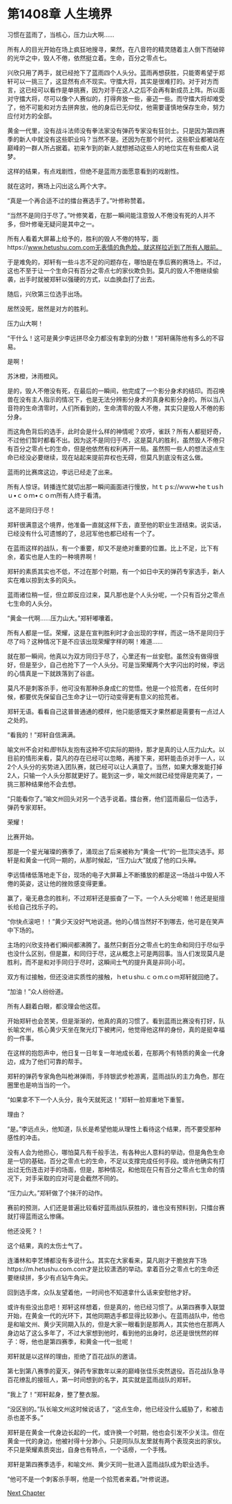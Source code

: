 # 第1408章 人生境界

习惯在蓝雨了，当核心，压力山大啊……

所有人的目光开始在场上疯狂地搜寻，果然，在八音符的精灵随着主人倒下而破碎的光华之中，毁人不倦，依然挺立着。生命，百分之零点七。

兴欣只用了两手，就已经抢下了蓝雨四个人头分。蓝雨再想获胜，只能寄希望于郑轩可以一挑三了，这显然有点不现实。守擂大将，其实是很难打的。对于对方而言，这已经可以看作是单挑赛，因为对手在这人之后不会再有新成员上阵。所以面对守擂大将，尽可以像个人赛似的，打得奔放一些，豪迈一些。而守擂大将却难受了，他不可能和对方去拼奔放，他的身后已无仰仗，他需要谨慎地保存生命，努力应付对方的全部。

黄金一代里，没有战斗法师没有拳法家没有弹药专家没有狂剑士。只是因为第四赛季的新人中就没有这些职业吗？当然不是。还因为在那个时代，这些职业都被站在巅峰的一群人所占据着。初来乍到的新人就想撼动这些人的地位实在有些痴人说梦。

这样的结果，有点戏剧性，但绝不是蓝雨方面愿意看到的戏剧性。

就在这时，赛场上闪出这么两个大字。

“真是一个再合适不过的擂台赛选手了。”叶修称赞着。

“当然不是同归于尽了。”叶修笑着，在那一瞬间能注意毁人不倦没有死的人并不多，但叶修毫无疑问是其中之一。

所有人看着大屏幕上给予的，胜利的毁人不倦的特写，面https://www.hetushu.com.com无表情的角色脸，就这样拉近到了所有人眼前。

于是难免的，郑轩有一些斗志不足的问题存在，哪怕是在季后赛的赛场上。不过，这也不至于让一个生命只有百分之零点七的家伙欺负到。莫凡的毁人不倦继续偷袭，出手时就被郑轩以强硬的方式，以血换血打了出去。

随后，兴欣第三位选手出场。

居然没死，居然是对方的胜利。

压力山大啊！

“干什么！这可是黄少李远拼尽全力都没有拿到的分数！”郑轩痛陈他有多么的不容易。

是啊！

苏沐橙，沐雨橙风。

是的，毁人不倦没有死，在最后的一瞬间，他完成了一个影分身术的结印。而召唤兽在没有主人指示的情况下，也是无法分辨影分身术的真身和影分身的。所以当八音符的生命清零时，人们所看到的，生命清零的毁人不倦，其实只是毁人不倦的影分身。

而这角色背后的选手，此时会是什么样的神情呢？欢呼，雀跃？所有人都挺好奇，不过他们暂时都看不出。因为这不是同归于尽，这是莫凡的胜利，虽然毁人不倦只有百分之零点七的生命，但是他依然有权利再开一局。虽然照一些人的想法这点生命已经没必要继续，现在站起来提前弃权也无碍，但莫凡到底没有这么做。

蓝雨的比赛席这边，李远已经走了出来。

所有人惊讶。转播连忙就切出那一瞬间画面进行慢放，htｔｐs://wｗw•heｔusｈｕ•ｃｏｍ•ｃｏｍ所有人终于看清。

这不是同归于尽！

郑轩很满意这个境界，他准备一直就这样下去，直至他的职业生涯结束。说实话，已经没有什么可遗憾的了，总冠军他也都已经有一个了。

在蓝雨这样的战队，有一个重要，却又不是绝对重要的位置。比上不足，比下有余，着实也是人生的一种境界啊！

郑轩的素质其实也不低，不过在那个时期，有一个如日中天的弹药专家选手，新人实在难以掠到太多的风头。

蓝雨诸位稍一怔，但立即反应过来，莫凡那也是个人头分呢，一个只有百分之零点七生命的人头分。

“黄金一代啊……压力山大。”郑轩嘟囔着。

所有人都是一怔。荣耀，这是在宣判胜利时才会出现的字样，而这一场不是同归于尽了吗？这种情况下是不应该出现荣耀字样的啊！难道……

就在那一瞬间，他真以为双方同归于尽了，心里还有一丝安慰。虽然没有做得很好，但是至少，自己也抢下了一个人头分。可是当荣耀两个大字闪出的时候，李远的心情真是一下就跌落到了谷底。

莫凡不是刺客杀手，他可没有那种杀身成仁的觉悟。他是一个拾荒者，在任何时候，都要优先保留自己生命才让一切行动变得更有意义的拾荒者。

郑轩无语。看看自己这普普通通的模样，他只能感慨天才果然都是需要有一点过人之处的。

“看我的！”郑轩自信满满。

喻文州不会对和*图*书队友抱有这种不切实际的期待，那才是真的让人压力山大。以目前的情形来看，莫凡的存在已经可以忽略，再接下来，郑轩能击杀对手一人，以2个人头分的劣势进入团队赛，就已经可以让人满意了。当然，如果大爆发能打掉2人，只输一个人头分那就更好了。能到这一步，喻文州就已经觉得是完美了，一挑三那种结果他不会去想。

“只能看你了。”喻文州回头对另一个选手说着。擂台赛，他们蓝雨最后一位选手，弹药专家郑轩。

荣耀！

比赛开始。

那是一个星光璀璨的赛季了，涌现出了后来被称为“黄金一代”的一批顶尖选手。郑轩是和黄金一代同一期的，从那时候起，“压力山大”就成了他的口头禅。

李远情绪低落地走下台，现场的电子大屏幕上不断播放的都是这一场战斗中毁人不倦的英姿，这让他的挫败感变得更重。

赢了，毫无悬念的胜利，不过郑轩还是振奋了一下。一个人头分呢嘛！他还是挺擅长给自己找乐子的。

“你快点滚吧！！”黄少天没好气地说道。他的心情当然好不到哪去，他可是在笑声中下场的。

主场的兴欣支持者们瞬间都沸腾了。虽然只剩百分之零点七的生命和同归于尽似乎也没什么区别，但是赢，和同归于尽，这从概念上可是两回事。当人们发现莫凡是胜利，而不是和对手同归于尽时，这瞬间士气的提升真是非同小可。

双方有过接触，但还没进实质性的接触，ｈetｕshu.ｃｏm.cｏm郑轩就回绝了。

“加油！”众人纷纷道。

所有人翻着白眼，都没理会他这茬。

开始郑轩也会苦笑，但是渐渐的，他真的真的习惯了。看到蓝雨比赛没有打好，队长喻文州，核心黄少天坐在聚光灯下被拷问，他觉得他这样的身份，真的是挺幸福的一件事。

在这样的抱怨声中，他日复一日年复一年地成长着，在那两个有特质的黄金一代身边，成为了他们可靠的帮手。

郑轩的弹药专家角色叫枪淋弹雨，手持银武步枪游离，蓝雨战队的主力角色，那在圈里也是响当当的一个。

“如果拿不下一个人头分，我今天就死这！”郑轩一脸郑重地下重誓。

理由？

“是。”李远点头，他知道，队长是希望他能从理性上看待这个结果，而不要受那种感性的冲击。

没有人会为他担心，哪怕莫凡有千般手法，有各种出人意料的举动，但是角色生命是一切的基础，百分之零点七的生命，不足以支撑完成任何手段。或许他确实有打出过无伤连击对手的场面，但是，那种情况，和他现在只有百分之零点七生命的情况下，对手采取的应对可是会截然不同的。

“压力山大。”郑轩做了个抹汗的动作。

赛前的预测，人们还是普遍比较看好蓝雨战队获胜的，谁也没有预料到，只擂台赛就打得蓝雨这么惨痛。

他还没死？！

这个结果，真的太伤士气了。

连潘林和李艺博都没有多说什么。其实在大家看来，莫凡刚才干脆放弃下场https://m.hetushu.com.com才是比较潇洒的举动。拿着百分之零点七的生命还要继续拼，多少有点钻牛角尖。

回到选手席，众队友望着他，一时间也不知道拿什么话来安慰他才好。

或许有些没出息吧！郑轩这样想着，但是真的，他已经习惯了。从第四赛季入联盟开始，在黄金一代的光环下，其他同期选手都显得比较渺小。在蓝雨战队中，他也是和喻文州、黄少天同期入队的，但是大家一眼看到是那两人，其实他也在那两人身边站了这么多年了，不过大家想到他时，看到他的出身时，总还是很恍然的样子：呀，他也是第四赛季，和黄金一代一批呢！

郑轩就是以这样的理由，拒绝了百花战队的邀请。

第七到第八赛季的夏天，弹药专家数年以来的巅峰张佳乐突然退役。百花战队急寻百花缭乱的接班人，第一时间想到的名字，其实就是蓝雨战队的郑轩。

“我上了！”郑轩起身，整了整衣服。

“没区别的。”队长喻文州这时候说话了，“这点生命，他已经没什么威胁了，和被击杀也差不多。”

郑轩是在黄金一代身边长起的一代，或许换一个时期，他也会引发不少关注。但在黄金一代的身边，他被衬得十分渺小。只是同队队友里就有两个表现突出的家伙。不只是荣耀素质突出，自身也有特点，一个话痨，一个手残。

郑轩是第四赛季选手，和喻文州、黄少天同一批进入蓝雨战队成为职业选手。

“他可不是一个刺客杀手啊，他是一个拾荒者来着。”叶修说道。



[Next Chapter](%E7%AC%AC1409%E7%AB%A0%20%E5%8E%8B%E5%8A%9B%E5%B1%B1%E5%A4%A7.md)
